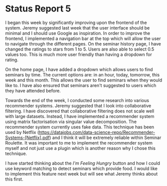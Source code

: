 # Status Report 5

I began this week by significantly improving upon the frontend of the system. Jeremy suggested last week that the user interface should be minimal and I should use Google as inspiration. In order to improve the frontend, I implemented a navigation bar at the top which will allow the user to navigate through the different pages. On the seminar history page, I have changed the ratings to stars from 1 to 5. Users are also able to select 0.5 values too. This is much more user friendly than having a dropdown for rating.

On the home page, I have added a dropdown which allows users to find seminars by time. The current options are: in an hour, today, tomorrow, this week and this month. This allows the user to find seminars when they would like to. I have also ensured that seminars aren't suggested to users which they have attended before.

Towards the end of the week, I conducted some research into various recommender systems. Jeremy suggested that I look into collaborative filtering. I have discovered that collaborative filtering does not scale well with large datasets. Instead, I have implemented a recommender system using matrix factorisation via singular value decomposition. The recommender system currently uses fake data. This technique has been used by Netflix (https://datajobs.com/data-science-repo/Recommender-Systems-[Netflix].pdf) and I think it will be extremely reliable within Seminar Roulette. It was important to me to implement the recommender system myself and not just use a plugin which is another reason why I chose this technique.

I have started thinking about the _I'm Feeling Hungry_ button and how I could use keyword matching to detect seminars which provide food. I would like to implement this feature next week but will see what Jeremy thinks about this first.
